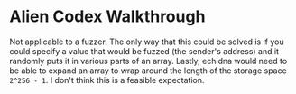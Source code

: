 # Alien Codex Walkthrough
Not applicable to a fuzzer. The only way that this could be solved is if you could specify a value that would be fuzzed (the sender's address) and it randomly puts it in various parts of an array. Lastly, echidna would need to be able to expand an array to wrap around the length of the storage space `2^256 - 1`. I don't think this is a feasible expectation. 